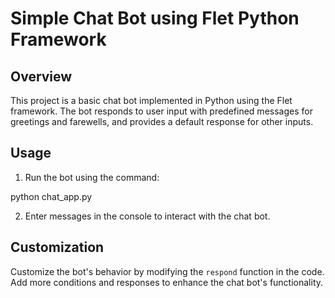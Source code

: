 # Simple Chat Bot using Flet Python Framework

## Overview

This project is a basic chat bot implemented in Python using the Flet framework. The bot responds to user input with predefined messages for greetings and farewells, and provides a default response for other inputs.

## Usage

1. Run the bot using the command:

python chat_app.py 

2. Enter messages in the console to interact with the chat bot.

## Customization

Customize the bot's behavior by modifying the `respond` function in the code. Add more conditions and responses to enhance the chat bot's functionality.

